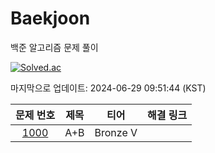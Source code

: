 # Baekjoon

백준 알고리즘 문제 풀이

[![Solved.ac](http://mazassumnida.wtf/api/v2/generate_badge?boj=hiyabye)](https://solved.ac/hiyabye)

마지막으로 업데이트: 2024-06-29 09:51:44 (KST)

| 문제 번호 | 제목 | 티어 | 해결 링크 |
|:---:|:---:|:---:|:---:|
| [1000](https://www.acmicpc.net/problem/1000) | A+B | Bronze V |